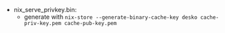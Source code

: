 - nix_serve_privkey.bin:
    - generate with `nix-store --generate-binary-cache-key desko cache-priv-key.pem cache-pub-key.pem`
